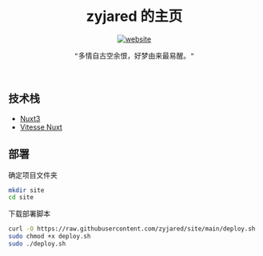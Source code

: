 <h1 align="center">zyjared 的主页</h1>

<p align="center">
<a href="https://zyjared.com"><img src="https://img.shields.io/badge/website-zyjared.com-blue?style=flat-square" alt="website" /></a>
</p>

<p align="center">
<samp>"多情自古空余恨，好梦由来最易醒。"</samp>
</p>

<br>

## 技术栈

- [Nuxt3](https://nuxt.com/)
- [Vitesse Nuxt](https://github.com/antfu/vitesse-nuxt)

## 部署

确定项目文件夹

```bash
mkdir site
cd site
```

下载部署脚本

```bash
curl -O https://raw.githubusercontent.com/zyjared/site/main/deploy.sh
sudo chmod +x deploy.sh
sudo ./deploy.sh
```
